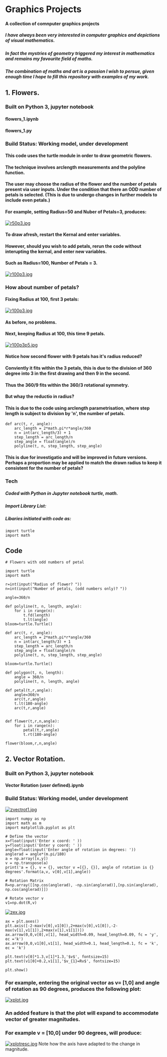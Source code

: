 # **Graphics Projects**
#### A collection of comnputer graphics projects
##### I have always been very interested in computer graphics and depictions of visual mathematics.
##### In fact the mystries of geometry triggered my interest in mathematics and remains my favourite field of maths.
##### The combination of maths and art is a passion I wish to persue, given enough time I hope to fill this repository with examples of my work.
## **1. Flowers.**
### Built on Python 3, jupyter notebook
#### flowers_1.ipynb
#### flowers_1.py


### **Build Status:** Working model, under development

#### This code uses the turtle module in order to draw geometric flowers.
#### The technique involves arclength measurements and the polyline function.
#### The user may choose the radius of the flower and the number of petals present via user inputs. Under the condition that there an ODD number of petals is selected. (This is due to undergo changes in further models to include even petals.)
#### For example, setting Radius=50 and Nuber of Petals=3, produces:
[![r50p3.jpg](https://i.postimg.cc/SxxWG0Cm/r50p3.jpg)](https://postimg.cc/BXRLqVmz)

#### To draw afresh, restart the Kernal and enter variables.
#### However, should you wish to add petals, rerun the code without interupting the kernal, and enter new variables.
#### Such as Radius=100, Number of Petals = 3.
[![r100p3.jpg](https://i.postimg.cc/xjL7wm7c/r100p3.jpg)](https://postimg.cc/9zFJTDch)

### How about number of petals?
#### Fixing Radius at 100, first 3 petals:
[![r100p3.jpg](https://i.postimg.cc/d1N1vXDj/r100p3.jpg)](https://postimg.cc/qhn0x1sN)
#### As before, no problems.
#### Next, keeping Radius at 100, this time 9 petals.
[![r100p3p5.jpg](https://i.postimg.cc/DfWs0dFw/r100p3p5.jpg)](https://postimg.cc/pyHy1jpw)
#### Notice how second flower with 9 petals has it's radius reduced?
#### Conviently it fits within the 3 petals, this is due to the division of 360 degree into 3 in the first drawing and then 9 in the second.
#### Thus the 360/9 fits within the 360/3 rotational symmetry.
#### But whay the reductio  in radius?
#### This is due to the code using arclength parametrisation, where step length is subject to division by 'n', the number of petals.
```
def arc(t, r, angle):
    arc_length = 2*math.pi*r*angle/360
    n = int(arc_length/3) + 1
    step_length = arc_length/n
    step_angle = float(angle)/n
    polyline(t, n, step_length, step_angle)
```
#### This is due for investigatio and will be improved in future versions. Perhaps a proportion may be applied to match the drawn radius to keep it consistent for the number of petals?

### **Tech** 
##### Coded with Python in Jupyter notebook turtle, math. 
##### Import Library List: 
##### Libaries initiated with code as:
```
import turtle
import math
```

## **Code**
```
# Flowers with odd numbers of petal

import turtle
import math

r=int(input("Radius of flower? "))
n=int(input("Number of petals, (odd numbers only)? "))

angle=360/n

def polyline(t, n, length, angle):
    for i in range(n):
        t.fd(length)
        t.lt(angle)
bloom=turtle.Turtle()

def arc(t, r, angle):
    arc_length = 2*math.pi*r*angle/360
    n = int(arc_length/3) + 1
    step_length = arc_length/n
    step_angle = float(angle)/n
    polyline(t, n, step_length, step_angle)

bloom=turtle.Turtle()

def polygon(t, n, length):
    angle = 360/n
    polyline(t, n, length, angle)

def petal(t,r,angle):
    angle=360/n
    arc(t,r,angle)
    t.lt(180-angle)
    arc(t,r,angle)


def flower(t,r,n,angle):
    for i in range(n):
        petal(t,r,angle)
        t.rt(180-angle)
    
flower(bloom,r,n,angle)
```


## **2. Vector Rotation.**
### Built on Python 3, jupyter notebook
#### Vector Rotation (user defined).ipynb

### **Build Status:** Working model, under development
[![zvectrot1.jpg](https://i.postimg.cc/rms3L6yK/zvectrot1.jpg)](https://postimg.cc/47CBzS9g)

```
import numpy as np
import math as m
import matplotlib.pyplot as plt

# Define the vector
x=float(input('Enter x coord: ' ))
y=float(input('Enter y coord: ' ))
angle=float(input('Enter angle of rotation in degrees: '))
anglerad = angle*(m.pi/180)
a = np.array([x,y])
v = np.transpose(a)
print('a = {}, v = {}, vector v =[{}, {}], angle of rotation is {} degrees'.format(a,v, v[0],v[1],angle))

# Rotation Matrix
R=np.array([[np.cos(anglerad), -np.sin(anglerad)],[np.sin(anglerad), np.cos(anglerad)]])

# Rotate vector v
v1=np.dot(R,v)
```

[![zex.jpg](https://i.postimg.cc/sxFkP6yx/zex.jpg)](https://postimg.cc/JDqYMQsC)

```
ax = plt.axes()
plt.axis([-2-max(v[0],v1[0]),2+max(v[0],v1[0]),-2-max(v[1],v1[1]),2+max(v[1],v1[1])])
ax.arrow(0,0,v[0],v[1], head_width=0.09, head_length=0.09, fc = 'y', ec ='k')
ax.arrow(0,0,v1[0],v1[1], head_width=0.1, head_length=0.1, fc = 'k', ec = 'k')

plt.text(v[0]*1.3,v[1]*1.3,'$v$', fontsize=15)
plt.text(v1[0]+0.2,v1[1],'$v_{1}=Rv$', fontsize=15)

plt.show()
```

### For example, entering the original vector as v= [1,0] and angle of rotation as 90 degrees, produces the following plot:

[![xplot.jpg](https://i.postimg.cc/YSZZknvR/xplot.jpg)](https://postimg.cc/yJhvyTX3)

### An added feature is that the plot will expand to accommodate vector of greater magnitudes.
### For example v = [10,0] under 90 degrees, will produce:
[![xplotresc.jpg](https://i.postimg.cc/ncND4q95/xplotresc.jpg)](https://postimg.cc/ppYrxhZY)
Note how the axis have adapted to the change in magnitude.

